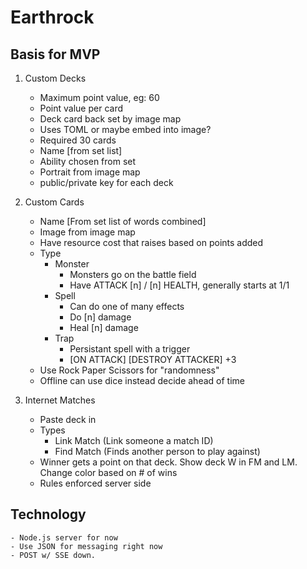# Earthrock
### <Uncollectable Card Game>

## Basis for MVP
 1. Custom Decks
    - Maximum point value, eg: 60
    - Point value per card
    - Deck card back set by image map
    - Uses TOML or maybe embed into image?
    - Required 30 cards
    - Name [from set list]
    - Ability chosen from set
    - Portrait from image map
    - public/private key for each deck
 2. Custom Cards
    - Name [From set list of words combined]
    - Image from image map
    - Have resource cost that raises based on points added
    - Type
        - Monster
            - Monsters go on the battle field
            - Have ATTACK [n] / [n] HEALTH, generally starts at 1/1
        - Spell
            - Can do one of many effects
            - Do [n] damage 
            - Heal [n] damage
        - Trap
            - Persistant spell with a trigger
            - [ON ATTACK] [DESTROY ATTACKER] +3
    - Use Rock Paper Scissors for "randomness"
    - Offline can use dice instead decide ahead of time
    
 3. Internet Matches
    - Paste deck in
    - Types
        - Link Match (Link someone a match ID)
        - Find Match (Finds another person to play against)
    - Winner gets a point on that deck. Show deck W in FM and LM. Change color based on # of wins
    - Rules enforced server side

## Technology
    - Node.js server for now
    - Use JSON for messaging right now
    - POST w/ SSE down.
    